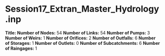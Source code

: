 # Session17_Extran_Master_Hydrology.inp
**Title:** 
**Number of Nodes:** 54
**Number of Links:** 54
**Number of Pumps:** 3
**Number of Weirs:** 1
**Number of Orifices:** 2
**Number of Outfalls:** 6
**Number of Storages:** 1
**Number of Outlets:** 0
**Number of Subcatchments:** 6
**Number of Raingages:** 1
